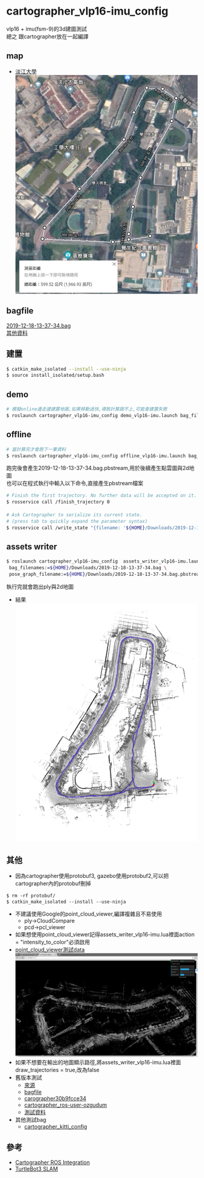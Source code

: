 # cartographer_vlp16-imu_config
  vlp16 + imu(fsm-9)的3d建圖測試  
  總之 跟cartographer放在一起編譯  
## map
  * [淡江大學](https://www.google.com.tw/maps/@25.1752379,121.4520693,307a,35y,38.72h,0.56t/data=!3m1!1e3?hl=zh-TW&authuser=0)  
  ![tku](img/tku.jpg)
## bagfile
  [2019-12-18-13-37-34.bag](https://drive.google.com/open?id=1YJY3EXCXTad67RsgrSPB3GPyhsPsDDoH)  
  [其他資料](https://drive.google.com/open?id=1uZAqH_6JQV0LuT0MIumaLouNN_BezRu7)

## 建置
```bash
$ catkin_make_isolated --install --use-ninja
$ source install_isolated/setup.bash
```
## demo
```bash
# 模擬online邊走邊建置地圖,如果移動過快,導致計算跟不上,可能會建置失敗
$ roslaunch cartographer_vlp16-imu_config demo_vlp16-imu.launch bag_filenames:=${HOME}/Downloads/2019-12-18-13-37-34.bag
```
## offline
```bash
# 當計算完才會跑下一筆資料
$ roslaunch cartographer_vlp16-imu_config offline_vlp16-imu.launch bag_filenames:=${HOME}/Downloads/2019-12-18-13-37-34.bag
```
  跑完後會產生2019-12-18-13-37-34.bag.pbstream,用於後續產生點雲圖與2d地圖  
  也可以在程式執行中輸入以下命令,直接產生pbstream檔案

```bash
# Finish the first trajectory. No further data will be accepted on it.
$ rosservice call /finish_trajectory 0

# Ask Cartographer to serialize its current state.
# (press tab to quickly expand the parameter syntax)
$ rosservice call /write_state "{filename: '${HOME}/Downloads/2019-12-18-13-37-34.bag.pbstream', include_unfinished_submaps: 'true'}"
  ```
## assets writer

```bash
$ roslaunch cartographer_vlp16-imu_config  assets_writer_vlp16-imu.launch \
 bag_filenames:=${HOME}/Downloads/2019-12-18-13-37-34.bag \
 pose_graph_filename:=${HOME}/Downloads/2019-12-18-13-37-34.bag.pbstream
```
  執行完就會跑出ply與2d地圖
  * 結果
  ![result](img/result.png)
## 其他
  * 因為cartographer使用protobuf3, gazebo使用protobuf2,可以把cartographer內的protobuf刪掉

```
$ rm -rf protobuf/
$ catkin_make_isolated --install --use-ninja
```
  * 不建議使用Google的point_cloud_viewer,編譯複雜且不易使用
    * ply->CloudCompare
    * pcd->pcl_viewer
  * 如果想使用point_cloud_viewer記得assets_writer_vlp16-imu.lua裡面action = "intensity_to_color"必須啟用
  * [point_cloud_viewer測試data](https://drive.google.com/open?id=1C0t5CvQe9_vkzOr6VeUNSCrNQ6zvogUT)
  ![point_cloud_viewer](img/point_cloud_viewer.png)
  * 如果不想要在輸出的地圖顯示路徑,將assets_writer_vlp16-imu.lua裡面draw_trajectories = true,改為false
  * 舊版本測試
    * [來源](https://github.com/googlecartographer/cartographer_ros/issues/259)
    * [bagfile](https://drive.google.com/file/d/0B1k3ck5GxxM7V1pwNmVUUUFudE0/view)
    * [carographer30b9fcce34](https://github.com/googlecartographer/cartographer/tree/30b9fcce349aef816b5b484a0b5ba112760e68f4?fbclid=IwAR27WOYDcVBAV_wKSnVrm6Wlc-DlaeLEFiygiRHeRmaowcGJcMvqI6uXHoE)
    * [cartographer_ros-user-ozgudum](https://github.com/SirVer/cartographer_ros/tree/user/ozgudum?fbclid=IwAR0Q9GTmnmYkkMCB54PPudyOggNbxYQs_smBl8O808TnLFm4CFdZe-UR3OE)
    * [測試資料](https://drive.google.com/open?id=1yZdbekNmNkPBytlXquzZTz28PQBtAETj)
  * 其他測試bag
    * [cartographer_kitti_config](https://github.com/inkyusa/cartographer_kitti_config)
## 參考
  * [Cartographer ROS Integration](https://google-cartographer-ros.readthedocs.io/en/latest/)
  * [TurtleBot3 SLAM](http://emanual.robotis.com/docs/en/platform/turtlebot3/slam/)
